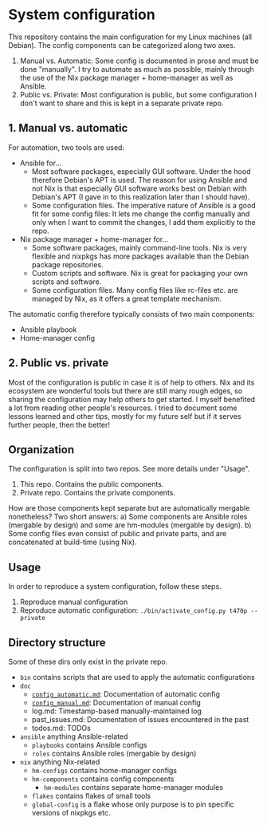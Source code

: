 # System configuration

This repository contains the main configuration for my Linux machines (all Debian). The config components can be categorized along two axes.
1. Manual vs. Automatic: Some config is documented in prose and must be done "manually". I try to automate as much as possible, mainly through the use of the Nix package manager + home-manager as well as Ansible.
2. Public vs. Private: Most configuration is public, but some configuration I don't want to share and this is kept in a separate private repo.

## 1. Manual vs. automatic
For automation, two tools are used:
- Ansible for...
    - Most software packages, especially GUI software. Under the hood therefore Debian's APT is used. The reason for using Ansible and not Nix is that especially GUI software works best on Debian with Debian's APT (I gave in to this realization later than I should have).
    - Some configuration files. The imperative nature of Ansible is a good fit for some config files: It lets me change the config manually and only when I want to commit the changes, I add them explicitly to the repo.
- Nix package manager + home-manager for...
    - Some software packages, mainly command-line tools. Nix is very flexible and nixpkgs has more packages available than the Debian package repositories.
    - Custom scripts and software. Nix is great for packaging your own scripts and software.
    - Some configuration files. Many config files like rc-files etc. are managed by Nix, as it offers a great template mechanism.

The automatic config therefore typically consists of two main components:
- Ansible playbook
- Home-manager config

## 2. Public vs. private
Most of the configuration is public in case it is of help to others. Nix and its ecosystem are wonderful tools but there are still many rough edges, so sharing the configuration may help others to get started. I myself benefited a lot from reading other people's resources. I tried to document some lessons learned and other tips, mostly for my future self but if it serves further people, then the better!

## Organization
The configuration is split into two repos. See more details under "Usage".

1. This repo. Contains the public components.
2. Private repo. Contains the private components.

How are those components kept separate but are automatically mergable nonetheless? Two short answers: a) Some components are Ansible roles (mergable by design) and some are hm-modules (mergable by design). b) Some config files even consist of public and private parts, and are concatenated at build-time (using Nix).

## Usage
In order to reproduce a system configuration, follow these steps.

1. Reproduce manual configuration
2. Reproduce automatic configuration: `./bin/activate_config.py t470p --private`

## Directory structure

Some of these dirs only exist in the private repo.

- `bin` contains scripts that are used to apply the automatic configurations
- `doc`
    - [`config_automatic.md`](./doc/config_automatic.md): Documentation of automatic config
    - [`config_manual.md`](./doc/config_manual.md): Documentation of manual config
    - log.md: Timestamp-based manually-maintained log
    - past_issues.md: Documentation of issues encountered in the past
    - todos.md: TODOs
- `ansible` anything Ansible-related
    - `playbooks` contains Ansible configs
    - `roles` contains Ansible roles (mergable by design)
- `nix` anything Nix-related
    - `hm-configs` contains home-manager configs
    - `hm-components` contains config components
        - `hm-modules` contains separate home-manager modules
    - `flakes` contains flakes of small tools
    - `global-config` is a flake whose only purpose is to pin specific versions of nixpkgs etc. 